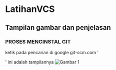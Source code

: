 # LatihanVCS
## Tampilan gambar dan penjelasan

### PROSES MENGINSTAL GIT
ketik pada pencarian di google git-scm.com '<p>'
ini adalah tampilannya
![Gambar 1](tab_screenshoot/ss1.png)